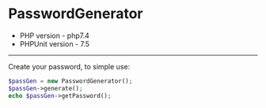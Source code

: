 # PasswordGenerator

* PHP version - php7.4  
* PHPUnit version - 7.5  
***
Create your password, to simple use:
```php
$passGen = new PasswordGenerator();  
$passGen->generate();  
echo $passGen->getPassword();  
```